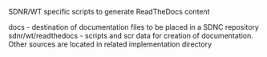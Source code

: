 SDNR/WT specific scripts to generate ReadTheDocs content

docs                 - destination of documentation files to be placed in a SDNC repository
sdnr/wt/readthedocs  - scripts and scr data for creation of documentation. Other sources are located in related implementation directory

